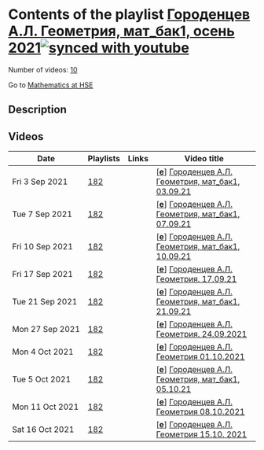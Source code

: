 # Contents of the playlist [Городенцев А.Л. Геометрия, мат_бак1, осень 2021](https://www.youtube.com/playlist?list=PLq3E5oubNNoAE12njuVVmmAgvwDRbfczj)[![synced with youtube](https://img.shields.io/github/last-commit/mathphysschool/mathphysschool.github.io/autoupdate1?label=synced%20with%20youtube)](#)

Number of videos: [10](#videos)

Go to [Mathematics at HSE](../README.md)

## Description



## Videos

|Date|Playlists|Links|Video title|
|---|---|---|---|
| Fri&nbsp;3&nbsp;Sep&nbsp;2021 | [182](../playlists/182 "Городенцев А.Л. Геометрия, мат&#95;бак1, осень 2021") |  | [[**e**](https://studio.youtube.com/video/-L8P3au4V68/edit "Edit")] [Городенцев А.Л.  Геометрия, мат&#95;бак1, 03.09.21](https://www.youtube.com/watch?v=-L8P3au4V68&list=PLq3E5oubNNoAE12njuVVmmAgvwDRbfczj) |
| Tue&nbsp;7&nbsp;Sep&nbsp;2021 | [182](../playlists/182 "Городенцев А.Л. Геометрия, мат&#95;бак1, осень 2021") |  | [[**e**](https://studio.youtube.com/video/vu811Pv7jC4/edit "Edit")] [Городенцев А.Л. Геометрия, мат&#95;бак1, 07.09.21](https://www.youtube.com/watch?v=vu811Pv7jC4&list=PLq3E5oubNNoAE12njuVVmmAgvwDRbfczj) |
| Fri&nbsp;10&nbsp;Sep&nbsp;2021 | [182](../playlists/182 "Городенцев А.Л. Геометрия, мат&#95;бак1, осень 2021") |  | [[**e**](https://studio.youtube.com/video/LOqORbON26E/edit "Edit")] [Городенцев А.Л. Геометрия, мат&#95;бак1, 10.09.21](https://www.youtube.com/watch?v=LOqORbON26E&list=PLq3E5oubNNoAE12njuVVmmAgvwDRbfczj "начало лекции отсутствует: преподаватель не включил запись") |
| Fri&nbsp;17&nbsp;Sep&nbsp;2021 | [182](../playlists/182 "Городенцев А.Л. Геометрия, мат&#95;бак1, осень 2021") |  | [[**e**](https://studio.youtube.com/video/1FLXC9IAWEg/edit "Edit")] [Городенцев А.Л. Геометрия.  17.09.21](https://www.youtube.com/watch?v=1FLXC9IAWEg&list=PLq3E5oubNNoAE12njuVVmmAgvwDRbfczj) |
| Tue&nbsp;21&nbsp;Sep&nbsp;2021 | [182](../playlists/182 "Городенцев А.Л. Геометрия, мат&#95;бак1, осень 2021") |  | [[**e**](https://studio.youtube.com/video/FhR78M5FqtY/edit "Edit")] [Городенцев А.Л. Геометрия, мат&#95;бак1, 21.09.21](https://www.youtube.com/watch?v=FhR78M5FqtY&list=PLq3E5oubNNoAE12njuVVmmAgvwDRbfczj) |
| Mon&nbsp;27&nbsp;Sep&nbsp;2021 | [182](../playlists/182 "Городенцев А.Л. Геометрия, мат&#95;бак1, осень 2021") |  | [[**e**](https://studio.youtube.com/video/r7yUxVJynXY/edit "Edit")] [Городенцев А.Л. Геометрия. 24.09.2021](https://www.youtube.com/watch?v=r7yUxVJynXY&list=PLq3E5oubNNoAE12njuVVmmAgvwDRbfczj "БАКАЛАВРИАТ 2021/2022&#013;Геометрия&#013;Курс обязательный  - Математика&#013;Факультет математики&#013;1-й курс, 1 модуль&#013;Городенцев Алексей Львович") |
| Mon&nbsp;4&nbsp;Oct&nbsp;2021 | [182](../playlists/182 "Городенцев А.Л. Геометрия, мат&#95;бак1, осень 2021") |  | [[**e**](https://studio.youtube.com/video/BivA1N45sO0/edit "Edit")] [Городенцев А.Л. Геометрия  01.10.2021](https://www.youtube.com/watch?v=BivA1N45sO0&list=PLq3E5oubNNoAE12njuVVmmAgvwDRbfczj) |
| Tue&nbsp;5&nbsp;Oct&nbsp;2021 | [182](../playlists/182 "Городенцев А.Л. Геометрия, мат&#95;бак1, осень 2021") |  | [[**e**](https://studio.youtube.com/video/ZPPE_NdiQes/edit "Edit")] [Городенцев А.Л. Геометрия, мат&#95;бак1, 05.10.21](https://www.youtube.com/watch?v=ZPPE_NdiQes&list=PLq3E5oubNNoAE12njuVVmmAgvwDRbfczj) |
| Mon&nbsp;11&nbsp;Oct&nbsp;2021 | [182](../playlists/182 "Городенцев А.Л. Геометрия, мат&#95;бак1, осень 2021") |  | [[**e**](https://studio.youtube.com/video/joeqn85-HDI/edit "Edit")] [Городенцев А.Л. Геометрия 08.10.2021](https://www.youtube.com/watch?v=joeqn85-HDI&list=PLq3E5oubNNoAE12njuVVmmAgvwDRbfczj "БАКАЛАВРИАТ 2021/2022&#013;Геометрия&#013;Курс обязательный (Математика)&#013;Факультет математики&#013;1-й курс, 1-4 модуль&#013;Формат изучения: без онлайн-курса&#013;Городенцев Алексей Львович") |
| Sat&nbsp;16&nbsp;Oct&nbsp;2021 | [182](../playlists/182 "Городенцев А.Л. Геометрия, мат&#95;бак1, осень 2021") |  | [[**e**](https://studio.youtube.com/video/Q4N4-7ssD7s/edit "Edit")] [Городенцев А.Л. Геометрия 15.10. 2021](https://www.youtube.com/watch?v=Q4N4-7ssD7s&list=PLq3E5oubNNoAE12njuVVmmAgvwDRbfczj) |
